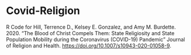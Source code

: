 # Covid-Religion
R Code for Hill, Terrence D., Kelsey E. Gonzalez, and Amy M. Burdette. 2020. “The Blood of Christ Compels Them: State Religiosity and State Population Mobility during the Coronavirus (COVID-19) Pandemic” Journal of Religion and Health. https://doi.org/10.1007/s10943-020-01058-9. 
